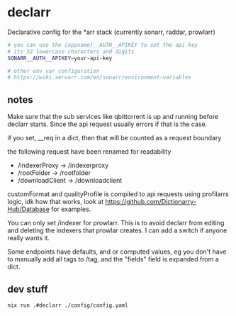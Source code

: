 # declarr 
Declarative config for the *arr stack (currently sonarr, raddar, prowlarr)

```bash
# you can use the {appname}__AUTH__APIKEY to set the api key
# its 32 lowercase characters and digits
SONARR__AUTH__APIKEY=your-api-key

# other env var configuration 
# https://wiki.servarr.com/en/sonarr/environment-variables
```

## notes
Make sure that the sub services like qbittorrent is up and running before
declarr starts. Since the api request usually errors if that is the case.

if you set, __req in a dict, then that will be counted as a request boundary

the following request have been renamed for readability
- /indexerProxy -> /indexerproxy
- /rootFolder -> /rootfolder
- /downloadClient -> /downloadclient

customFormat and qualityProfile is compiled to api requests using profilarrs
logic, idk how that works, look at https://github.com/Dictionarry-Hub/Database
for examples. 

You can only set /indexer for prowlarr. This is to avoid declarr from editing 
and deleting the indexers that prowlar creates. I can add a switch if anyone
really wants it.

Some endpoints have defaults, and or computed values, eg you don't have to 
manually add all tags to /tag, and the "fields" field is expanded from a dict. 

## dev stuff
```bash
nix run .#declarr ./config/config.yaml
```
